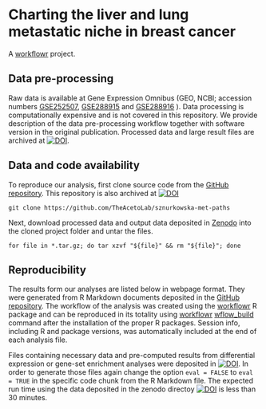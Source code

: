 # Charting the liver and lung metastatic niche in breast cancer

A [workflowr][] project.

[workflowr]: https://github.com/workflowr/workflowr



## Data pre-processing

Raw data is available at Gene Expression Omnibus (GEO, NCBI; accession numbers [GSE252507](https://www.ncbi.nlm.nih.gov/geo/query/acc.cgi?acc=GSE252507),  [GSE288915](https://www.ncbi.nlm.nih.gov/geo/query/acc.cgi?acc=GSE288915) and [GSE288916](https://www.ncbi.nlm.nih.gov/geo/query/acc.cgi?acc=GSE288916) ). Data processing is computationally expensive and is not covered in this repository. We provide description of the data pre-processing workflow together with software version in the original publication. Processed data and large result files are  archived at [![DOI](https://zenodo.org/badge/DOI/10.5281/zenodo.14832887.svg)](https://doi.org/10.5281/zenodo.14832887).


##  Data and code availability

To reproduce our analysis, first clone source code from the [GitHub repository](https://github.com/TheAcetoLab/sznurkowska-met-paths). This repository is also archived at [![DOI](https://zenodo.org/badge/DOI/10.5281/zenodo.14832887.svg)](https://doi.org/10.5281/zenodo.14832887.svg)

    git clone https://github.com/TheAcetoLab/sznurkowska-met-paths

Next, download processed data and output data deposited in [Zenodo](https://doi.org/10.5281/zenodo.14832887) into the cloned project folder and untar the files.

    for file in *.tar.gz; do tar xzvf "${file}" && rm "${file}"; done


## Reproducibility

The results form our analyses are listed below in webpage format. They were generated from R Markdown documents deposited in the [GitHub repository](https://github.com/TheAcetoLab/sznurkowska-met-paths). The workflow of the analysis was created using the [workflowr](https://cran.r-project.org/web/packages/workflowr/index.html) R package and can be reproduced in its totality using [workflowr](https://cran.r-project.org/web/packages/workflowr/index.html) [wflow_build](https://jdblischak.github.io/workflowrBeta/reference/wflow_build.html) command after the installation of the proper R packages. Session info, including R and package versions, was automatically included at the end of each analysis file. 

Files containing necessary data and pre-computed results from differential expression or gene-set enrichment analyses were deposited in [![DOI](https://zenodo.org/badge/DOI/10.5281/zenodo.14832887.svg)](https://doi.org/10.5281/zenodo.14832887). In order to generate those files again change the option `eval = FALSE` to `eval = TRUE` in the specific code chunk from the R Markdown file. The expected run time using the data deposited in the zenodo directoy  [![DOI](https://zenodo.org/badge/DOI/10.5281/zenodo.14832887.svg)](https://doi.org/10.5281/zenodo.14832887) is less than 30 minutes.
